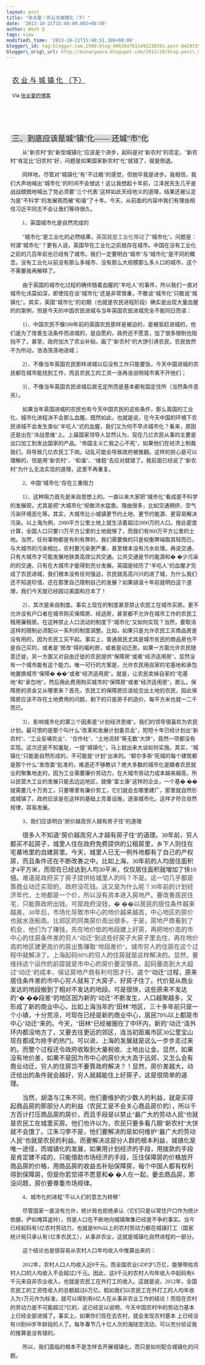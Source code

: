```yaml
--- 
layout: post 
title: "张炎夏：农业与城镇化（下）" 
date: '2013-10-21T15:48:00.002+08:00' 
author: Wenh Q
tags: view
modified\_time: '2013-10-21T15:48:51.308+08:00' 
blogger\_id: tag:blogger.com,1999:blog-4961947611491238191.post-8429155159397579137
blogger\_orig\_url: http://binaryware.blogspot.com/2013/10/blog-post\_5583.html
---
```

<div style="margin: 10px; padding: 5px;">

<div style="font-size: 18px;">

[农 业 与 城 镇 化
（下）](http://zhangyanxiavip.blog.sohu.com/280362481.html)

</div>

<div style="font-size: 13px;">

Via [张炎夏的博客](http://zhangyanxiavip.blog.sohu.com/)

</div>

</div>

<div style="font-size: 13px; padding: 15px 0 10px 10px;">

<div style="font-size: 14px; line-height: 160%;">

 

<span
style="background: #d9d9d9; font-family: 仿宋_GB2312; font-size: 15pt; mso-pattern: gray-15 auto; mso-shading: white;"><span
style="mso-spacerun: yes;"> </span>三、到底应该是城"镇"化—— 还城"市"化
</span><span style="font-family: 仿宋_GB2312; font-size: 15pt;"></span>

<div style="mso-char-indent-count: 1.96; text-indent: 23.5pt;">

<span
style="font-family: 仿宋_GB2312;">从"新农村"到"新型城镇化"应该是个进步，起码是对"新农村"的否定。"新农村"肯定比"旧农村"好，问题是如果国家新农村"化"就错了，就是倒退。</span>

</div>

<div style="mso-char-indent-count: 1.96; text-indent: 23.5pt;">

<span
style="font-family: 仿宋_GB2312;">同样地，尽管对"城镇化"有"不过瘾"的感觉，但她毕竟是进步。我相信，我们大声地喊出"城市化"的时间不会很远！这让我想起十年前，江泽民先生几乎是战战兢兢地喊出了党必须要"三个代表"这样如此天经地义的道理，结果还被认定为是"不科学"的发展观而被"和谐"了十年。今天，从前面的内容中我们有理由相信习近平同志不会让我们等待很久。</span>

</div>

<div style="mso-char-indent-count: 1.96; text-indent: 23.5pt;">

<span style="font-family: 仿宋_GB2312;">1</span><span
style="font-family: 仿宋_GB2312;">、英国城市化是自然完成的</span>

</div>

<div style="text-indent: 24pt;">

<span
style="font-family: 仿宋_GB2312;">"城市化"是工业化的必然结果，<span
style="color: #464646;">英国就是工业化带动了</span>"城市化"。问题是：何谓"城市化"？更有人说，英国早在工业化之前就存在城市。中国在没有工业化之前的几百年前也已经有了城市。我们一定要明白"城市"与"城市化"是不同的概念。没有工业化以前没有那么多城市、没有那么大规模那么多人口的城市，这个不需要我再解释了。</span>

</div>

<div style="text-indent: 24pt;">

<span
style="font-family: 仿宋_GB2312;">由于英国的城市化过程的确伴随着血腥的"羊吃人"的事件，所以我们一直对城市化讳莫如深，即使现在谈"城市化"还是非常慎重，不敢谈"城市化"只敢说"城镇化"。其实，英国"城市化"的初期（也就是农民进程阶段）确实是出现大量血腥的的案例，但是今天的中国农民进城与当年英国农民进城完全不能同日而语：</span>

</div>

<div style="text-indent: 24pt;">

<span style="font-family: 仿宋_GB2312;">1</span><span
style="font-family: 仿宋_GB2312;">）、中国农民不像500年前的英国农民那样是被迫的，是被驱赶进城的，他们是为了改善生活条件而进城的，是自愿的，政府还不愿意，加了很多限制也阻挡不了。甚至，政府加大了农业补贴，画了"新农村"的大饼引诱农民，农民依然不为所动，浩浩荡荡地进城；</span>

</div>

<div style="text-indent: 24pt;">

<span style="font-family: 仿宋_GB2312;">2</span><span
style="font-family: 仿宋_GB2312;">）、不像当年英国农民那样进城以后没有工作只能要饭，今天中国进城的农民都在城市能找到工作，而且农民工的工资一涨再涨说明城市离不开他们；</span>

</div>

<div style="text-indent: 24pt;">

<span style="font-family: 仿宋_GB2312;">3</span><span
style="font-family: 仿宋_GB2312;">）、不像当年英国农民进城后居无定所而是基本都有固定住所（当然条件恶劣）。</span>

</div>

<div style="text-indent: 24pt;">

<span
style="font-family: 仿宋_GB2312;">如果当年英国进城的农民也有今天中国农民的这些条件，那么英国的工业化、城市化进程决不会那么血腥。既然如此，也就是说，在今天中国的环境下农民进城不会发生类似"羊吃人"式的血腥，我们又为何不早点城市化？看来，原因还是出在"冷战思维"上。上届国家领导人显然认为，现在几亿农民从事的主要是出口加工到发达国家的产品。"帝国主义亡我之心不死"，如果他们在经济上制裁我们，将导致几亿农民工下岗。动乱可能会导致政府被推翻。这样的担心是可以理解的，但是用"新农村"、"和谐"、"维稳"去应对就错了。我前面已经说了"新农村"为什么无法实现的道理，这里不再重复。</span>

</div>

<div style="text-indent: 24pt;">

<span style="font-family: 仿宋_GB2312;">2</span><span
style="font-family: 仿宋_GB2312;">、中国"城市化"存在三重阻力</span>

</div>

<div style="text-indent: 24pt;">

<span style="font-family: 仿宋_GB2312;">1</span><span
style="font-family: 仿宋_GB2312;">）、这种阻力首先是来自思想上的。一直以来大家把"城市化"看成是不科学的发展观，尤其是把"大城市化"视做洪水猛兽。理由很多，比如交通拥挤、空气污染环境恶化等。其实，大城市比小城镇更节约土地、更节约能源、更容易解决污染。以上海为例，2000平方公里土地上就生活着超过2000万的人口。按此密度计算，全国人口只要13万平方公里的土地就够了，而我们有960万平方公里的土地。当然，任何事物都是有利有弊的，我们需要做的只是权衡弊端取其轻而已。与大城市的污染相比，农村要污染更严重，甚至根本没有污水处理。再说交通，只有大城市才可能发展地铁类高效公共交通。公共交通是节约能源和�
�少污染的的交通，只有在大城市才能得到充分发展。英国是经历了"羊吃人"的血腥才完成了农民进城，我们根本没有任何强迫，农民就高高兴兴的进了城，为什么我们还不知道珍惜，还在那里自己限制自己的发展？如果胡温十年前就明白这个道理，我们今天就已经超过美国和日本了！</span>

</div>

<div style="text-indent: 24pt;">

<span style="font-family: 仿宋_GB2312;">2</span><span
style="font-family: 仿宋_GB2312;">）、其次是来自制度。事实上现在的制度甚至禁止农民工在城市买房。更不允许没有户口者在城市购买保障房、经适房，甚至都不允许在城市工作的农民工租用廉租房。在这种禁止人口流动的制度下"城市化"又如何实现？当然，要取消这样的限制必须配以一系列的制度调整。比如，如果只是允许农民工买商品房是没有用的，因为农民工买不起。事实上，普通居民尤其是城市贫民的商品房也不是自己买的，或者是"房改"得的福利房，或者是动迁房。如果一方面允许农民随意迁徙，另一方面又对自由迁徙的农民提供"保障房"或者"经济适用房"，显然没有一个城市能有这个能力。唯一可行的方案是，允许农民用自家的宅基地和承包地置换城市"保障�
��"或者"经济适用房"。就是，让农民卖掉自家的"宅基地"和"承包地"，然后用此费用购买城市的"保障房"或者"经济适用房"。那么，保障房的资金又从哪里来？首先，农民工的保障房应该给交出土地的农民，因此保障房应该不存在土地费用的问题，剩下的只是房子的造价，每平方米也就一二千而已。</span>

</div>

<div style="text-indent: 24pt;">

<span style="font-family: 仿宋_GB2312;">3</span><span
style="font-family: 仿宋_GB2312;">）、影响城市化的第三个因素是"计划经济思维"。我们的领导很喜欢为农民计划。最可恨的是那个叫什么"改革和发展计划委员会"，短短十年已经计划出"新农村"、"工业反哺农业"、"合作社"、"土地流转"等无数"大饼"，竟然一项都没有实现。这次还是不知羞耻，一提"城镇化"，马上就出来大谈如何实施。其实，"城镇化"只能是自然形成的，不可能是"计划"出来的。"额尔多斯"死城的每个建筑都是那个什么"发改委"批准的，难道还不够教训？绝大多数的城市化是跟者农民就业的聚集地走的，因为工业需要廉价劳动力，在大城市劳动力成本越来越高，所以民营大工业的发展只能去边远地区，就像"富士康"这样的企业，一个基�
��就需要几十万劳工，只要哪里有廉价劳工，它们就会去哪里建厂，那里就自然形成城镇了。政府应该是在这样的基础上完善设施，逐渐城市化。这样才符合自然规律，容易发展。</span>

</div>

<div style="text-indent: 24pt;">

<span style="font-family: 仿宋_GB2312;">3</span><span
style="font-family: 仿宋_GB2312;">、我们应该明白"房价越高穷人越有房子住"的道理</span>

</div>

<div style="mso-char-indent-count: 2.0; text-indent: 24pt;">

<span
style="font-family: 仿宋_GB2312; font-size: 12pt;">很多人不知道"房价越高穷人才越有房子住"的道理。30年前，穷人都买不起房子，城里人住在政府免费提供的公租房里，乡下人则住在宅基地里的自建房里。今天，城里人已无一例外地都有了自己的产权房，而且条件还在不断改善之中。比如上海，30年前的人均居住面积才4平方米，而现在已经达到人均30平米，仅仅居住面积就增加了快10倍。<span
style="color: #464646;">难道是政府买了房子提供给城里人的吗？不是。这一切几乎都是靠商业动迁实现的，政府没花钱。这又是为什么呢？30年前的计划经济年代，土地都是一个价，所以没有资本进入房地产。要改善居民住宅，只能靠政府出钱。可是政府没钱，�
��以居民的居住条件越来越差。30年后，市场化导致市中心的地价越来越高，中心地区的房价也就水涨船高。比郊区的同类房价高出很多。于是，房地产商看到了机会，他们为了赚钱，先在地价低的地段建上好房，再把地价高的市中心的住房条件差的穷人"动迁"到这些好房子大房子里去住，再在地价高的地区建更高价的房出售赚取"地段差价"。城市穷人的住房在这个过程中就解决了。上海起码90%的穷人的住房就是这样解决的。显然，要维持这个运作的前提就是市中心的房价要足够高，起码要高到大大超过"动迁"的成本，保证房地产商有利可图才行。</span>这个"动迁"过程，原来居住条件差的市中心穷人就有了大房子、好房子住了。代价是从商业发达的地段搬到了相对不发达的地段。可是很快，这些原来不发达的"�
��段差"的地区因为新的"动迁"不断发生，人口越聚越多，又形成了新的商业中心，比如上海当年的"田林"地区，三十多年前只是一个小镇，十分荒凉，可现在已经是新的商业中心，居民70%以上都是市中心"动迁"来的。今天，"田林"已经被圈在了中环内，新的"动迁"连外环内都没地方了，又要去往更远的郊区，连当初距离市区30公里宝山现在都成为抢手的热门。可以说，上海的发展就是这么一步步走过来的。而整个过程还令政府收取到大量税收、土地出让金。显然，如果没有地价差，如果不是因为市中心的房价大大高于远郊，又怎么会有商业动迁，穷人的住房岂不要靠政府解决？！显然，房价差越大，动迁给出的条件就会越好，穷人就越能住上好房子，这是很简单的道理。</span>

</div>

<div style="mso-char-indent-count: 2.0; text-indent: 24pt;">

<span
style="font-family: 仿宋_GB2312; font-size: 12pt;">当然，胡温与江朱不同，他们要维护的少数人的利益，就是买得起商品房的那部分人的利益（农民工是不会关心商品房价的），所以千方百计打压商品房的房价，而且手段是以禁止"最广大的劳动人民"也就是农民工在城里买房。他们也许以为，农民只要多看几眼"新农村"大饼就不会饿了。江朱习李不是，他们要解决的是如何维护"最广大的劳动人民"也就是农民的利益。而要解决这部分人群的根本利益，城镇化是唯一途径，而城镇化的发展，如果用计划经济的手段，用拨款的手段是肯定建不成的，只能借助市场经济的手段，压住保障房的价格放开商品房的价格，用商品房的收益去补贴保障房，每个中国人都有权利得到保障房，但是你若觉得不愿意和�
�人在一起，要去商品房，那没问题，房价要尊重市场规律。</span>

</div>

<div style="text-indent: 24pt;">

<span style="font-family: 仿宋_GB2312;">4</span><span
style="font-family: 仿宋_GB2312;">、城市化的进程"不以人们的意志为转移"</span>

</div>

<div style="mso-char-indent-count: 2.0; text-indent: 24pt;">

<span
style="font-family: 仿宋_GB2312;">尽管国家一直没有允许，统计局也拒绝承认（它们只是以常住户口作为统计依据，俨如掩耳盗铃），但是人口在不断地向城镇聚集已经是不争的事实。当今已经起码有5亿农村劳动力，也就是90%以上的农村劳动力都在城镇打工（国家统计局只承认有1亿多农民工），从事非农业，这就是城镇化自然进程的一部分。</span>

</div>

<div style="mso-char-indent-count: 2.0; text-indent: 24pt;">

<span
style="font-family: 仿宋_GB2312;">这个结论也是很容易从农村人口年均收入中推算出来的：</span>

</div>

<div style="mso-char-indent-count: 2.0; text-indent: 24pt;">

<span style="font-family: 仿宋_GB2312;">2012</span><span
style="font-family: 仿宋_GB2312;">年，农村人口人均收入近8千元。而全国农业GDP才5万亿，能够带给农村人口的人均收入不会超过2千元。因此，这8千元的农村人均年收入中起码有6千元来自非农业收入，也就是农民工在外打工的收入。这就是说，2012年，全国农民工的工资性收入的总额超过6万亿。假如我们以农民工在外打工的人均年收入为1万元作为标准，就可以得到有6亿人在从事非农业工作的结论！而现在农村的劳动力是不可能超过7亿的，这已经足以说明，今天中国农村中的劳动力基本上已经全部进城了。事实上，如果你们现在去农村，就会发现农村基本
上已经没有18到60岁年龄段的人了。每年春节几十亿人次的海陆空流动，可以充分验证我的推算是没有错的。</span>

</div>

<div style="mso-char-indent-count: 2.0; text-indent: 24pt;">

<span
style="font-family: 仿宋_GB2312;">所以，我们面临的根本不是怎样去开展城镇化，而只是如何配合城镇化的问题。</span>

</div>

</div>

</div>
